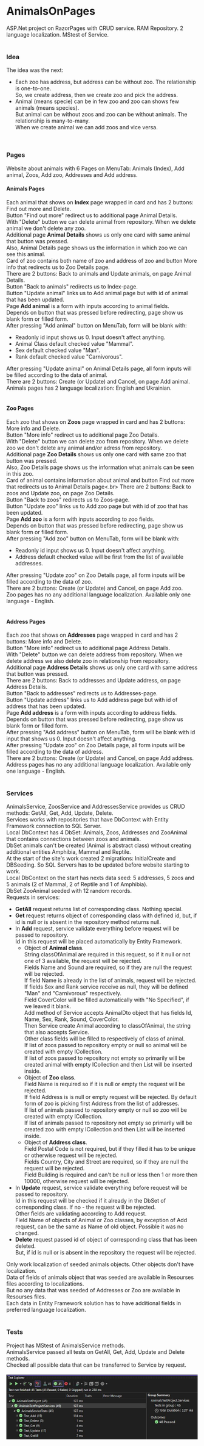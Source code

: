 # AnimalsOnPages
ASP.Net project on RazorPages with CRUD service. RAM Repository. 2 language localization. MStest of Service.
</br>
</br>
<h3>Idea</h3>
The idea was the next:</br>
<ul>
<li>Each zoo has address, but address can be without zoo. The relationship is one-to-one.</br>
So, we create address, then we create zoo and pick the address.</li>
<li>Animal (means specie) can be in few zoo and zoo can shows few animals (means species).</br>
But animal can be without zoos and zoo can be without animals. The relationship is many-to-many.</br>
When we create animal we can add zoos and vice versa.</li>
</ul>
</br>
<h3>Pages</h3>
Website about animals with 6 Pages on MenuTab: Animals (Index), Add animal, Zoos, Add zoo, Addresses and Add address.</br>
<h4>Animals Pages</h4>
Each animal that shows on <strong>Index</strong> page wrapped in card and has 2 buttons: Find out more and Delete.</br>
Button "Find out more" redirect us to additional page Animal Details.</br>
With "Delete" button we can delete animal from repository. When we delete animal we don't delete any zoo.</br>
Additional page <strong>Animal Details</strong> shows us only one card with same animal that button was pressed.</br>
Also, Animal Details page shows us the information in which zoo we can see this animal.</br>
Card of zoo contains both name of zoo and address of zoo and button More info that redirects us to Zoo Details page.</br>
There are 2 buttons: Back to animals and Update animals, on page Animal Details.</br>
Button "Back to animals" redirects us to Index-page.</br>
Button "Update animal" links us to Add animal page but with id of animal that has been updated.</br>
Page <strong>Add animal</strong> is a form with inputs according to animal fields.</br>
Depends on button that was pressed before redirecting, page show us blank form or filled form.</br>
After pressing "Add animal" button on MenuTab, form will be blank with:</br>
<ul>
<li>Readonly id input shows us 0. Input doesn't affect anything.</li>
<li>Animal Class default checked value "Mammal".</li>
<li>Sex default checked value "Man".</li>
<li>Rank default checked value "Carnivorous".</li>
</ul>
After pressing "Update animal" on Animal Details page, all form inputs will be filled according to the data of animal.</br>
There are 2 buttons: Create (or Update) and Cancel, on page Add animal.</br>
Animals pages has 2 language localization: English and Ukrainian.</br>
</br>
<h4>Zoo Pages</h4>
Each zoo that shows on <strong>Zoos</strong> page wrapped in card and has 2 buttons: More info and Delete.</br>
Button "More info" redirect us to additional page Zoo Details.</br>
With "Delete" button we can delete zoo from repository. When we delete zoo we don't delete any animal and/or adress from repository.</br>
Additional page <strong>Zoo Details</strong> shows us only one card with same zoo that button was pressed.</br>
Also, Zoo Details page shows us the information what animals can be seen in this zoo.</br>
Card of animal contains information about animal and button Find out more that redirects us to Animal Details page<.br>
There are 2 buttons: Back to zoos and Update zoo, on page Zoo Details.</br>
Button "Back to zoos" redirects us to Zoos-page.</br>
Button "Update zoo" links us to Add zoo page but with id of zoo that has been updated.</br>
Page <strong>Add zoo</strong> is a form with inputs according to zoo fields.</br>
Depends on button that was pressed before redirecting, page show us blank form or filled form.</br>
After pressing "Add zoo" button on MenuTab, form will be blank with:</br>
<ul>
<li>Readonly id input shows us 0. Input doesn't affect anything.</li>
<li>Address default checked value will be first from the list of available addresses.</li>
</ul>
After pressing "Update zoo" on Zoo Details page, all form inputs will be filled according to the data of zoo.</br>
There are 2 buttons: Create (or Update) and Cancel, on page Add zoo.</br>
Zoo pages has no any additional language localization. Available only one language - English.</br>
</br>
<h4>Address Pages</h4>
Each zoo that shows on <strong>Addresses</strong> page wrapped in card and has 2 buttons: More info and Delete.</br>
Button "More info" redirect us to additional page Address Details.</br>
With "Delete" button we can delete address from repository. When we delete address we also delete zoo in relationship from repository.</br>
Additional page <strong>Address Details</strong> shows us only one card with same address that button was pressed.</br>
There are 2 buttons: Back to addresses and Update address, on page Address Details.</br>
Button "Back to addresses" redirects us to Addresses-page.</br>
Button "Update address" links us to Add address page but with id of address that has been updated.</br>
Page <strong>Add address</strong> is a form with inputs according to address fields.</br>
Depends on button that was pressed before redirecting, page show us blank form or filled form.</br>
After pressing "Add address" button on MenuTab, form will be blank with id input that shows us 0. Input doesn't affect anything.</br>
After pressing "Update zoo" on Zoo Details page, all form inputs will be filled according to the data of address.</br>
There are 2 buttons: Create (or Update) and Cancel, on page Add address.</br>
Address pages has no any additional language localization. Available only one language - English.</br>
</br>
<h3>Services</h3>
AnimalsService, ZoosService and AddressesService provides us CRUD methods: GetAll, Get, Add, Update, Delete.</br>
Services works with repositories that have DbContext with Entity Framework connection to SQL Server.</br>
Local DbContext has 4 DbSet: Animals, Zoos, Addresses and ZooAnimal that contains connections between zoos and animals.</br>
DbSet animals can't be created (Animal is abstract class) without creating additional entities Amphibia, Mammal and Reptile.</br>
At the start of the site's work created 2 migrations: InitialCreate and DBSeeding. So SQL Servers has to be updated before website starting to work.</br>
Local DbContext on the start has nexts data seed: 5 addresses, 5 zoos and 5 animals (2 of Mammal, 2 of Reptile and 1 of Amphibia).</br>
DbSet ZooAnimal seeded with 12 random records.</br>
Requests in services:</br>
<ul>
<li><strong>GetAll</strong> request returns list of corresponding class. Nothing special.</li>
<li><strong>Get</strong> request returns object of corresponding class with defined id, but, if id is null or is absent in the repository method returns null.</li>
<li>In <strong>Add</strong> request, service validate everything before request will be passed to repository.</br>
Id in this request will be placed automatically by Entity Framework.</br>
<ul>
<li> Object of <strong>Animal class</strong>.<br>
String classOfAnimal are required in this request, so if it null or not one of 3 available, the request will be rejected.</br>
Fields Name and Sound are required, so if they are null the request will be rejected.</br>
If field Name is already in the list of animals, request will be rejected.</br>
If fields Sex and Rank service receive as null, they will be defined "Man" and "Carnivorous" respectively.</br>
Field CoverColor will be filled automatically with "No Specified", if we leaved it blank.</br>
Add method of Service accepts AnimalDto object that has fields Id, Name, Sex, Rank, Sound, CoverColor.</br>
Then Service create Animal according to classOfAnimal, the string that also accepts Service.</br>
Other class fields will be filled to respectively of class of animal.</br>
If list of zoos passed to repository empty or null so animal will be created with empty ICollection<Zoo>.</li>
If list of zoos passed to repository not empty so primarily will be created animal with empty ICollection<Zoo> and then List will be inserted inside.</li>
<li> Object of <strong>Zoo class</strong>.<br>
Field Name is required so if it is null or empty the request will be rejected.</br>
If field Address is is null or empty request will be rejected. By default form of zoo is picking first Address from the list of addresses.</br>
If list of animals passed to repository empty or null so zoo will be created with empty ICollection<Animal>.</li>
If list of animals passed to repository not empty so primarily will be created zoo with empty ICollection<Animal> and then List will be inserted inside.</li>
<li> Object of <strong>Address class</strong>.<br>
Field Postal Code is not required, but if they filled it has to be unique or otherwise request will be rejected.</br>
Fields Country, City and Street are required, so if they are null the request will be rejected.</br>
Field Building is required and can't be null or less then 1 or more then 10000, otherwise request will be rejected.</li>
</ul>
</li>
<li>In <strong>Update</strong> request, service validate everything before request will be passed to repository.</br>
Id in this request will be checked if it already in the DbSet of corresponding class. If no - the request will be rejected.</br>
Other fields are validating according to Add request.</br>
Field Name of objects of Animal or Zoo classes, by exception of Add request, can be the same as Name of old object. Possible it was no changed.</li>
<li><strong>Delete</strong> request passed id of object of corresponding class that has been deleted.</br>
But, if id is null or is absent in the repository the request will be rejected.</li>
</ul>
Only work localization of seeded animals objects. Other objects don't have localization.</br>
Data of fields of animals object that was seeded are available in Resourses files according to localizations.<br>
But no any data that was seeded of Addresses or Zoo are available in Resourses files.</br>
Each data in Entity Framework solution has to have additional fields in preferred language localization.</br>
</br>
<h3>Tests</h3>
Project has MStest of AnimalsService methods.</br>
AnimalsService passed all tests on GetAll, Get, Add, Update and Delete methods.</br>
Checked all possible data that can be transferred to Service by request.</br>
</br>
<img src="https://github.com/ArchRafail/AnimalsOnPages/blob/2f3f320f8a2895b1ee4d109f2e9e1aa4c44db6f4/AnimalsTestProject.JPG" alt="Animals test project result">
